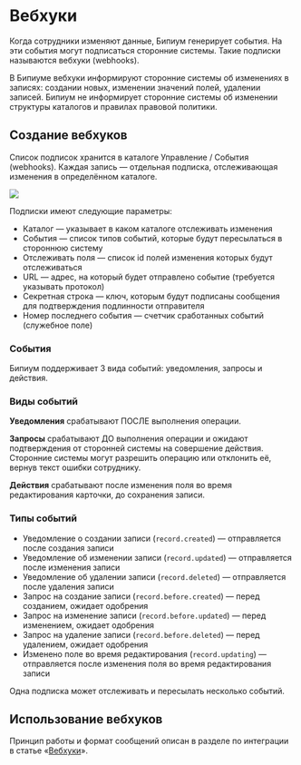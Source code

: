 # Вебхуки

Когда сотрудники изменяют данные, Бипиум генерирует события. На эти события могут подписаться сторонние системы. Такие подписки называются вебхуки (webhooks).

В Бипиуме вебхуки информируют сторонние системы об изменениях в записях: создании новых, изменении значений полей, удалении записей. Бипиум не информирует сторонние системы об изменении структуры каталогов и правилах правовой политики.

## Создание вебхуков

Список подписок хранится в каталоге Управление / События (webhooks). Каждая запись — отдельная подписка, отслеживающая изменения в определённом каталоге.

![](../../../.gitbook/assets/webhook\_form.jpg)

Подписки имеют следующие параметры:

* Каталог — указывает в каком каталоге отслеживать изменения
* События — список типов событий, которые будут пересылаться в стороннюю систему
* Отслеживать поля — список id полей изменения которых будут отслеживаться
* URL — адрес, на который будет отправлено событие (требуется указывать протокол)
* Секретная строка — ключ, которым будут подписаны сообщения для подтверждения подлинности отправителя
* Номер последнего события — счетчик сработанных событий (служебное поле)

### События

Бипиум поддерживает 3 вида событий: уведомления, запросы и действия.

### Виды событий

**Уведомления** срабатывают ПОСЛЕ выполнения операции.

**Запросы** срабатывают ДО выполнения операции и ожидают подтверждения от сторонней системы на совершение действия. Сторонние системы могут разрешить операцию или отклонить её, вернув текст ошибки сотруднику.

**Действия** срабатывают после изменения поля во время редактирования карточки, до сохранения записи.

### Типы событий

* Уведомление о создании записи (`record.created`) — отправляется после создания записи
* Уведомление об изменении записи (`record.updated`) — отправляется после изменения записи
* Уведомление об удалении записи (`record.deleted`) — отправляется после удаления записи
* Запрос на создание записи (`record.before.created`) — перед созданием, ожидает одобрения
* Запрос на изменение записи (`record.before.updated`) — перед изменением, ожидает одобрения
* Запрос на удаление записи (`record.before.deleted`) — перед удалением, ожидает одобрения
* Изменено поле во время редактирования (`record.updating`) — отправляется после изменения поля во время редактирования записи

Одна подписка может отслеживать и пересылать несколько событий.

## Использование вебхуков

Принцип работы и формат сообщений описан в разделе по интеграции в статье «[Вебхуки](https://github.com/bpium/bpium-documentation/tree/3eee69fa93775fc88bf609ca5696e1f9581d33fa/webhooks.html)».
